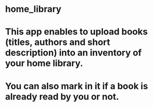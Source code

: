 # home_library

# This app enables to upload books (titles, authors and short description) into an inventory of your home library.
# You can also mark in it if a book is already read by you or not. 